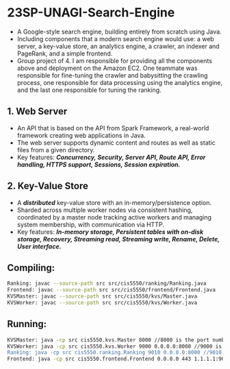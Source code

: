 # 23SP-UNAGI-Search-Engine
- A Google-style search engine, building entirely from scratch using Java.
- Including components that a modern search engine would use: a web server, a key-value store, an analytics engine, a crawler, an indexer and PageRank, and a simple frontend.
- Group project of 4. I am responsible for providing all the components above and deployment on the Amazon EC2. One teammate was responsible for fine-tuning the crawler and babysitting the crawling process,
  one responsible for data processing using the analytics engine, and the last one responsible for tuning the ranking.

## 1. Web Server
- An API that is based on the API from Spark Framework, a real-world framework creating web applications in Java.
- The web server supports dynamic content and routes as well as static files from a given directory.
- Key features: ***Concurrency, Security, Server API, Route API, Error handling, HTTPS support, Sessions, Session expiration.***

## 2. Key-Value Store
- A ***distributed*** key-value store with an in-memory/persistence option.
- Sharded across multiple worker nodes via consistent hashing, coordinated by a master node tracking active workers and managing system membership, with communication via HTTP.
- Key features: ***In-memory storage, Persistent tables with on-disk storage, Recovery,  Streaming read, Streaming write, Rename, Delete, User interface.***
  
## Compiling:
```bash
Ranking: javac --source-path src src/cis5550/ranking/Ranking.java
Frontend: javac --source-path src src/cis5550/frontend/Frontend.java
KVSMaster: javac --source-path src src/cis5550/kvs/Master.java
KVSWorker: javac --source-path src src/cis5550/kvs/Worker.java
```

## Running:
```bash
KVSMaster: java -cp src cis5550.kvs.Master 8000 //8000 is the port number the KVSMaster listening to
KVSWorker: java -cp src cis5550.kvs.Worker 9000 0.0.0.0:8000 //9000 is the port number the KVSWorker listening to, 0.0.0.0:8000 is the KVSMaster's ip:port
Ranking: java -cp src cis5550.ranking.Ranking 9010 0.0.0.0:8000 //9010 is the port number the Ranking listening to, 0.0.0.0:8000 is the KVSMaster's ip:port
Frontend: java -cp src cis5550.frontend.Frontend 0.0.0.0 443 1.1.1.1:9010 //0.0.0.0 is the ip of the frontend server, 443 is the port number, 1.1.1.1:9010 is the ip:port of the ranking
```
